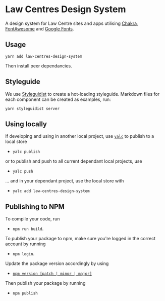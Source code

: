 # Law Centres Design System

A design system for Law Centre sites and apps utilising [Chakra](https://chakra-ui.com/), [FontAwesome](https://fontawesome.com/icons?d=gallery) and [Google Fonts](https://fonts.google.com/).

## Usage

`yarn add law-centres-design-system`

Then install peer dependancies.

## Styleguide

We use [Styleguidist](https://react-styleguidist.js.org/) to create a hot-loading styleguide. Markdown files for each component can be created as examples, run:

`yarn styleguidist server`

## Using locally

If developing and using in another local project, use [`yalc`](https://www.npmjs.com/package/yalc) to publish to a local store

- `yalc publish`

or to publish and push to all current dependant local projects, use

- `yalc push`

... and in your dependant project, use the local store with

- `yalc add law-centres-design-system`

## Publishing to NPM

To compile your code, run

- `npm run build`.

To publish your package to npm, make sure you're logged in the correct account by running

- `npm login`.

Update the package version accordingly by using

- [`npm version [patch | minor | major]`](https://docs.npmjs.com/about-semantic-versioning)

Then publish your package by running

- `npm publish`
